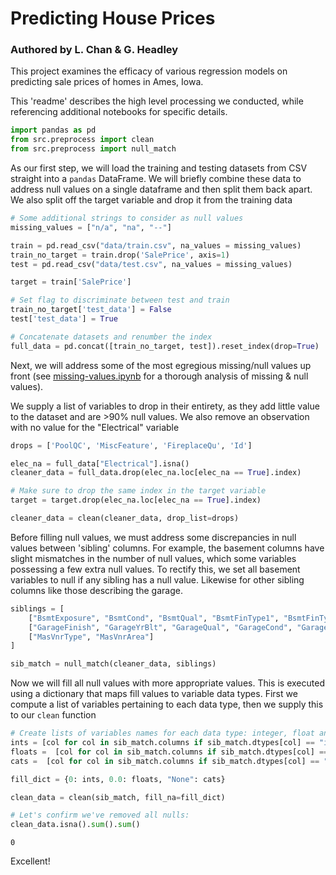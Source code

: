 # Predicting House Prices
### Authored by L. Chan & G. Headley

This project examines the efficacy of various regression models on predicting sale prices of homes in Ames, Iowa. 

This 'readme' describes the high level processing we conducted, while referencing additional notebooks for specific details. 


```python
import pandas as pd
from src.preprocess import clean
from src.preprocess import null_match
```

As our first step, we will load the training and testing datasets from CSV straight into a `pandas` DataFrame. We will briefly combine these data to address null values on a single dataframe and then split them back apart. We also split off the target variable and drop it from the training data


```python
# Some additional strings to consider as null values
missing_values = ["n/a", "na", "--"]

train = pd.read_csv("data/train.csv", na_values = missing_values)
train_no_target = train.drop('SalePrice', axis=1)
test = pd.read_csv("data/test.csv", na_values = missing_values)

target = train['SalePrice']

# Set flag to discriminate between test and train
train_no_target['test_data'] = False
test['test_data'] = True

# Concatenate datasets and renumber the index
full_data = pd.concat([train_no_target, test]).reset_index(drop=True)

```

Next, we will address some of the most egregious missing/null values up front (see [missing-values.ipynb](notebooks/missing-values.ipynb) for a thorough analysis of missing & null values). 

We supply a list of variables to drop in their entirety, as they add little value to the dataset and are >90% null values. We also remove an observation with no value for the "Electrical" variable


```python
drops = ['PoolQC', 'MiscFeature', 'FireplaceQu', 'Id']

elec_na = full_data["Electrical"].isna()
cleaner_data = full_data.drop(elec_na.loc[elec_na == True].index)

# Make sure to drop the same index in the target variable
target = target.drop(elec_na.loc[elec_na == True].index)

cleaner_data = clean(cleaner_data, drop_list=drops)
```

Before filling null values, we must address some discrepancies in null values between 'sibling' columns. For example, the basement columns have slight mismatches in the number of null values, which some variables possessing a few extra null values. To rectify this, we set all basement variables to null if any sibling has a null value. Likewise for other sibling columns like those describing the garage.


```python
siblings = [
    ["BsmtExposure", "BsmtCond", "BsmtQual", "BsmtFinType1", "BsmtFinType2"],
    ["GarageFinish", "GarageYrBlt", "GarageQual", "GarageCond", "GarageType"],
    ["MasVnrType", "MasVnrArea"]   
]   

sib_match = null_match(cleaner_data, siblings)
```

Now we will fill all null values with more appropriate values. This is executed using a dictionary that maps fill values to variable data types. First we compute a list of variables pertaining to each data type, then we supply this to our `clean` function


```python
# Create lists of variables names for each data type: integer, float and categorical (objects).
ints = [col for col in sib_match.columns if sib_match.dtypes[col] == "int64"]
floats =  [col for col in sib_match.columns if sib_match.dtypes[col] == "float64"]
cats =  [col for col in sib_match.columns if sib_match.dtypes[col] == "object"]

fill_dict = {0: ints, 0.0: floats, "None": cats}

clean_data = clean(sib_match, fill_na=fill_dict)

# Let's confirm we've removed all nulls:
clean_data.isna().sum().sum()
```




    0



Excellent!
